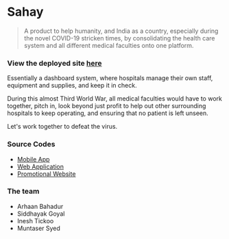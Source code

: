 # Sahay

> A product to help humanity, and India as a country, especially during the novel COVID-19 stricken times, by consolidating the health care system and all different medical faculties onto one platform.

### View the deployed site [here](https://sahay.us)

Essentially a dashboard system, where hospitals manage their own staff, equipment and supplies, and keep it in check.

During this almost Third World War, all medical faculties would have to work together, pitch in, look beyond just profit to help out other surrounding hospitals to keep operating, and ensuring that no patient is left unseen.

Let's work together to defeat the virus.

### Source Codes

- [Mobile App](https://github.com/arhaanb/sahay-mobile)
- [Web Application](https://github.com/arhaanb/sahay-dash)
- [Promotional Website](https://github.com/arhaanb/sahay-web)

### The team

- Arhaan Bahadur
- Siddhayak Goyal
- Inesh Tickoo
- Muntaser Syed
